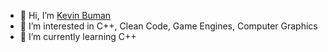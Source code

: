 - 👋 Hi, I’m [Kevin Buman](buman@embotech.com)
- 👀 I’m interested in C++, Clean Code, Game Engines, Computer Graphics
- 🌱 I’m currently learning C++

<!---
kbuman-embotech/kbuman-embotech is a ✨ special ✨ repository because its `README.md` (this file) appears on your GitHub profile.
You can click the Preview link to take a look at your changes.
--->
